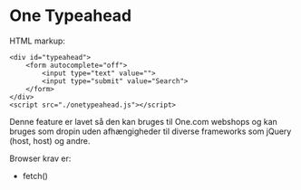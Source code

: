 # One Typeahead

HTML markup:
```
<div id="typeahead">
    <form autocomplete="off">
        <input type="text" value="">
        <input type="submit" value="Search">
    </form>
</div>
<script src="./onetypeahead.js"></script>
```
Denne feature er lavet så den kan bruges til One.com webshops og kan bruges som
dropin uden afhængigheder til diverse frameworks som jQuery (host, host) og
andre.

Browser krav er:
* fetch()


